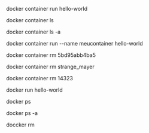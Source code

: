 docker container run hello-world

docker container ls

docker container ls -a

docker container run --name meucontainer hello-world

docker container rm 5bd95abb4ba5

docker container rm strange_mayer

docker container rm 14323

docker run hello-world

docker ps

docker ps -a

doccker rm